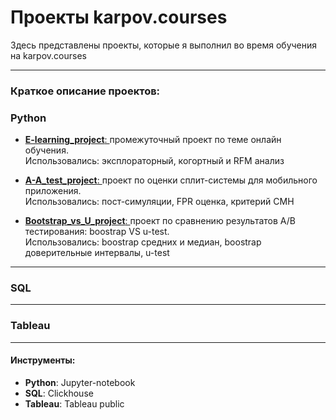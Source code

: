 # Проекты karpov.courses
Здесь представлены проекты, которые я выполнил во время обучения на karpov.courses

--- 

### Краткое описание проектов:

### Python

- <a href="https://github.com/vladank99/Karpov.courses_projects/tree/main/E-learning_project"> **E-learning_project**: </a>промежуточный проект по теме онлайн обучения.   
      Использовались: эксплораторный, когортный и RFM анализ
      
      
- <a href="https://github.com/vladank99/Karpov.courses_projects/tree/main/A-A_test_project"> **A-A_test_project**: </a>проект по оценки сплит-системы для мобильного приложения.  
      Использовались: пост-симуляции, FPR оценка, критерий CMH
      
- <a href="https://github.com/vladank99/Karpov.courses_projects/tree/main/Python/Bootstrap_vs_U_project"> **Bootstrap_vs_U_project**: </a>проект по сравнению результатов А/B тестирования: boostrap VS u-test.  
      Использовались: boostrap средних и медиан, boostrap доверительные интервалы, u-test
      
---

### SQL




---

### Tableau


---


#### Инструменты:

- **Python**: Jupyter-notebook 
- **SQL**: Clickhouse
- **Tableau**: Tableau public

